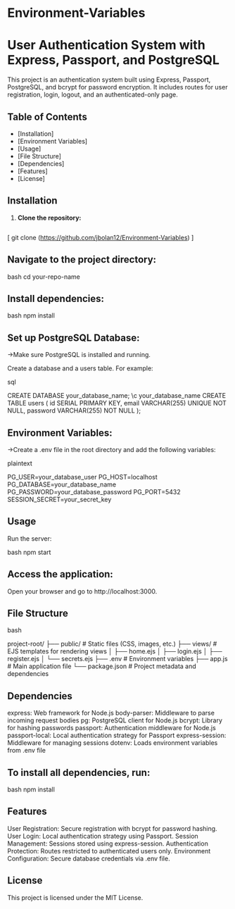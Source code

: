 # Environment-Variables

# User Authentication System with Express, Passport, and PostgreSQL

This project is an authentication system built using Express, Passport, PostgreSQL, and bcrypt for password encryption. It includes routes for user registration, login, logout, and an authenticated-only page.

## Table of Contents

- [Installation]
- [Environment Variables]
- [Usage]
- [File Structure]
- [Dependencies]
- [Features]
- [License]

## Installation

1. **Clone the repository:**

   ```bash
[   git clone (https://github.com/jbolan12/Environment-Variables)   ]


## Navigate to the project directory:

bash
cd your-repo-name

## Install dependencies:

bash
npm install

## Set up PostgreSQL Database:

->Make sure PostgreSQL is installed and running.

Create a database and a users table. For example:

sql

CREATE DATABASE your_database_name;
\c your_database_name
CREATE TABLE users (
  id SERIAL PRIMARY KEY,
  email VARCHAR(255) UNIQUE NOT NULL,
  password VARCHAR(255) NOT NULL
);

## Environment Variables:

->Create a .env file in the root directory and add the following variables:

plaintext

PG_USER=your_database_user
PG_HOST=localhost
PG_DATABASE=your_database_name
PG_PASSWORD=your_database_password
PG_PORT=5432
SESSION_SECRET=your_secret_key

## Usage
Run the server:

bash
npm start

## Access the application:

Open your browser and go to http://localhost:3000.

## File Structure

bash

project-root/
├── public/               # Static files (CSS, images, etc.)
├── views/                # EJS templates for rendering views
│   ├── home.ejs
│   ├── login.ejs
│   ├── register.ejs
│   └── secrets.ejs
├── .env                  # Environment variables
├── app.js                # Main application file
└── package.json          # Project metadata and dependencies


## Dependencies
express: Web framework for Node.js
body-parser: Middleware to parse incoming request bodies
pg: PostgreSQL client for Node.js
bcrypt: Library for hashing passwords
passport: Authentication middleware for Node.js
passport-local: Local authentication strategy for Passport
express-session: Middleware for managing sessions
dotenv: Loads environment variables from .env file


## To install all dependencies, run:

bash
npm install


## Features
User Registration: Secure registration with bcrypt for password hashing.
User Login: Local authentication strategy using Passport.
Session Management: Sessions stored using express-session.
Authentication Protection: Routes restricted to authenticated users only.
Environment Configuration: Secure database credentials via .env file.


## License
This project is licensed under the MIT License.
